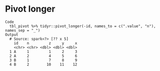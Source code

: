 # Pivot longer

    Code
      tbl_pivot %>% tidyr::pivot_longer(-id, names_to = c(".value", "n"), names_sep = "_")
    Output
      # Source: spark<?> [?? x 5]
        id    n         z     y     x
        <chr> <chr> <dbl> <dbl> <dbl>
      1 A     1         1     2     3
      2 A     2         4     5     6
      3 B     1         7     8     9
      4 B     2        10    11    12

